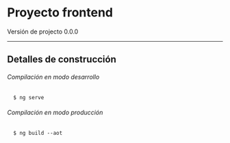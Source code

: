# Proyecto frontend
Versión de projecto 0.0.0

---
## Detalles de construcción


###### Compilación en modo desarrollo
~~~
  $ ng serve
~~~

###### Compilación en modo producción
~~~
  $ ng build --aot
~~~
